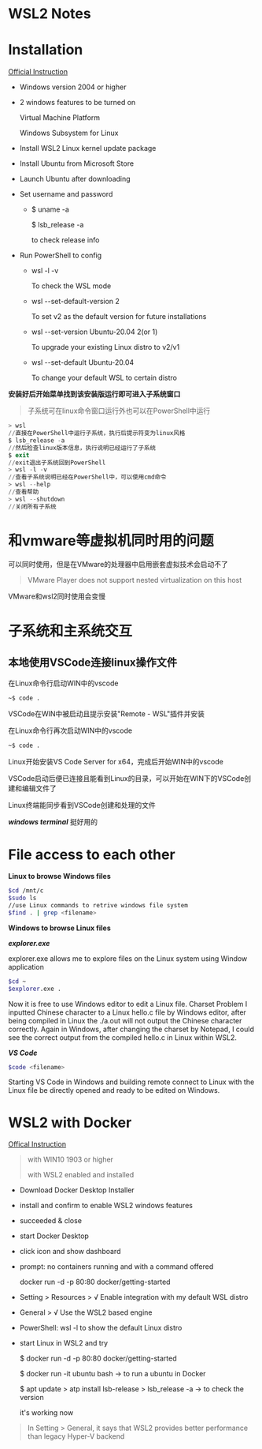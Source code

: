# WSL2 Notes

# Installation

[Official Instruction](https://docs.microsoft.com/zh-cn/windows/wsl/install-win10#simplified-installation-for-windows-insiders)

* Windows version 2004 or higher

* 2 windows features to be turned on

  Virtual Machine Platform

  Windows Subsystem for Linux

* Install WSL2 Linux kernel update package

* Install Ubuntu from Microsoft Store

* Launch Ubuntu after downloading

* Set username and password

  * $ uname -a

    $ lsb_release -a

    to check release info

* Run PowerShell to config

  * wsl -l -v

    To check the WSL mode

  * wsl --set-default-version 2

    To set v2 as the default version for future installations

  * wsl --set-version Ubuntu-20.04 2(or 1)

    To upgrade your existing Linux distro to v2/v1
  
  * wsl --set-default Ubuntu-20.04
  
    To change your default WSL to certain distro

**安装好后开始菜单找到该安装版运行即可进入子系统窗口**

> 子系统可在linux命令窗口运行外也可以在PowerShell中运行

```powershell
> wsl
//直接在PowerShell中运行子系统，执行后提示符变为linux风格
$ lsb_release -a
//然后检查linux版本信息，执行说明已经运行了子系统
$ exit
//exit退出子系统回到PowerShell
> wsl -l -v
//查看子系统说明已经在PowerShell中，可以使用cmd命令
> wsl --help
//查看帮助
> wsl --shutdown
//关闭所有子系统
```

# 和vmware等虚拟机同时用的问题

可以同时使用，但是在VMware的处理器中启用嵌套虚拟技术会启动不了

> VMware Player does not support nested virtualization on this host

VMware和wsl2同时使用会变慢

# 子系统和主系统交互

## 本地使用VSCode连接linux操作文件

在Linux命令行启动WIN中的vscode

```bash
~$ code .
```

VSCode在WIN中被启动且提示安装"Remote - WSL"插件并安装

在Linux命令行再次启动WIN中的vscode

```bash
~$ code .
```

Linux开始安装VS Code Server for x64，完成后开始WIN中的vscode

VSCode启动后便已连接且能看到Linux的目录，可以开始在WIN下的VSCode创建和编辑文件了

Linux终端能同步看到VSCode创建和处理的文件



***windows terminal*** 挺好用的

# File access to each other

**Linux to browse Windows files**

  ```bash
$cd /mnt/c
$sudo ls
//use Linux commands to retrive windows file system
$find . | grep <filename>
  ```

**Windows to browse Linux files**

***explorer.exe***

explorer.exe allows me to explore files on the Linux system using Window application

```bash
$cd ~
$explorer.exe .
```

Now it is free to use Windows editor to edit a Linux file.
Charset Problem
I inputted Chinese character to a Linux hello.c file by Windows editor, after being compiled in Linux the ./a.out will not output the Chinese character correctly.  Again in Windows, after changing the charset by Notepad, I could see the correct output from the compiled hello.c in Linux within WSL2.

***VS Code***

```bash
$code <filename>
```

Starting VS Code in Windows and building remote connect to Linux with the Linux file be directly opened and ready to be edited on Windows. 

# WSL2 with Docker

[Offical Instruction](https://docs.docker.com/docker-for-windows/wsl/)

> with WIN10 1903 or higher
>
> with WSL2 enabled and installed

* Download Docker Desktop Installer 

* install and confirm to enable WSL2 windows features

* succeeded & close

* start Docker Desktop

* click icon and show dashboard

* prompt: no containers running and with a command offered

  docker run -d -p 80:80 docker/getting-started

* Setting > Resources > √ Enable integration with my default WSL distro

* General > √ Use the WSL2 based engine

* PowerShell: wsl -l to show the default Linux distro

* start Linux in WSL2 and try

  $ docker run -d -p 80:80 docker/getting-started

  $ docker run -it ubuntu bash -> to run a ubuntu in Docker

  $ apt update > atp install lsb-release > lsb_release -a -> to check the version

  it's working now

> In Setting > General,  it says that WSL2 provides better performance than legacy Hyper-V backend



